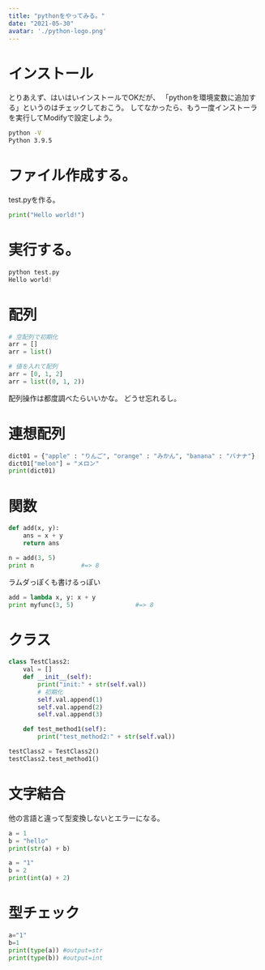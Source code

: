 ```yaml
---
title: "pythonをやってみる。"
date: "2021-05-30"
avatar: './python-logo.png'
---
```


# インストール
とりあえず、はいはいインストールでOKだが、
「pythonを環境変数に追加する」というのはチェックしておこう。
してなかったら、もう一度インストーラを実行してModifyで設定しよう。

```cmd
python -V
Python 3.9.5
```

# ファイル作成する。
test.pyを作る。
```python
print("Hello world!")
```

# 実行する。
```python
python test.py
Hello world!
```

# 配列
```python
# 空配列で初期化
arr = [] 
arr = list()

# 値を入れて配列
arr = [0, 1, 2] 
arr = list((0, 1, 2)) 
```
配列操作は都度調べたらいいかな。
どうせ忘れるし。


# 連想配列
```python
dict01 = {"apple" : "りんご", "orange" : "みかん", "banana" : "バナナ"}
dict01["melon"] = "メロン"
print(dict01)
```

# 関数

```python
def add(x, y):
    ans = x + y
    return ans

n = add(3, 5)
print n             #=> 8
```

ラムダっぽくも書けるっぽい
```python
add = lambda x, y: x + y
print myfunc(3, 5)                 #=> 8
```

# クラス
```python
class TestClass2:
    val = []
    def __init__(self):
        print("init:" + str(self.val))
        # 初期化
        self.val.append(1)
        self.val.append(2)
        self.val.append(3)

    def test_method1(self):
        print("test_method2:" + str(self.val))

testClass2 = TestClass2()
testClass2.test_method1()
```

# 文字結合
他の言語と違って型変換しないとエラーになる。
```python
a = 1
b = "hello"
print(str(a) + b)

a = "1"
b = 2
print(int(a) + 2)
```

# 型チェック
```python
a="1"
b=1
print(type(a)) #output=str
print(type(b)) #output=int
```


